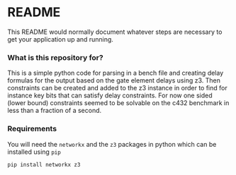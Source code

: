 # README #

This README would normally document whatever steps are necessary to get your application up and running.

### What is this repository for? ###

This is a simple python code for parsing in a bench file and creating delay formulas for the output based on the gate element delays using z3. Then constraints can be created and added to the z3 instance in order to find for instance key bits that can satisfy delay constraints. For now one sided (lower bound) constraints seemed to be solvable on the c432 benchmark in less than a fraction of a second. 

### Requirements ###

You will need the `networkx` and the `z3` packages in python which can be installed using `pip`

`pip install networkx z3`